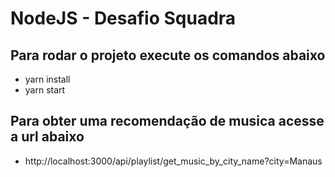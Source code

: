 # NodeJS - Desafio Squadra

## Para rodar o projeto execute os comandos abaixo
- yarn install 
- yarn start
## Para obter uma recomendação de musica acesse a url abaixo
- http://localhost:3000/api/playlist/get_music_by_city_name?city=Manaus
